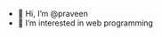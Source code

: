 - 👋 Hi, I’m @praveen
- 👀 I’m interested in web programming



<!---
praven-eng/praveen is a ✨ special ✨ repository because its `README.md` (this file) appears on your GitHub profile.
You can click the Preview link to take a look at your changes.
--->
